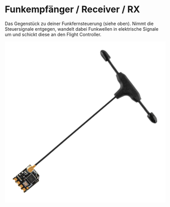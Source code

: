 # Funkempfänger / Receiver / RX

Das Gegenstück zu deiner Funkfernsteuerung (siehe oben). Nimmt die Steuersignale entgegen, wandelt dabei Funkwellen in elektrische Signale um und schickt diese an den Flight Controller.

![Radiomaster ELRS RP1](/img/radiomaster/radiomaster_receiver_rp1.png)